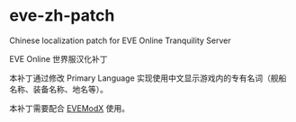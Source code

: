 # eve-zh-patch

Chinese localization patch for EVE Online Tranquility Server

EVE Online 世界服汉化补丁

本补丁通过修改 Primary Language 实现使用中文显示游戏内的专有名词（舰船名称、装备名称、地名等）。

本补丁需要配合 [EVEModX](https://github.com/EVEModX/EVEModX-CSharp) 使用。
